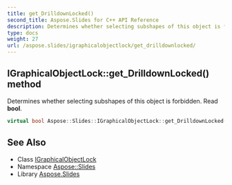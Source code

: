 ```yaml
---
title: get_DrilldownLocked()
second_title: Aspose.Slides for C++ API Reference
description: Determines whether selecting subshapes of this object is forbidden. Read bool.
type: docs
weight: 27
url: /aspose.slides/igraphicalobjectlock/get_drilldownlocked/
---
```

## IGraphicalObjectLock::get_DrilldownLocked() method


Determines whether selecting subshapes of this object is forbidden. Read **bool**.

```cpp
virtual bool Aspose::Slides::IGraphicalObjectLock::get_DrilldownLocked()=0
```

## See Also

* Class [IGraphicalObjectLock](../)
* Namespace [Aspose::Slides](../../)
* Library [Aspose.Slides](../../../)